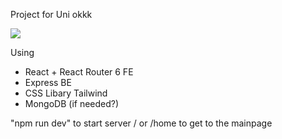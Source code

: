 Project for Uni okkk

![](<https://i.kym-cdn.com/entries/icons/original/000/041/895/AALIYAH_WROTE_JAY_AN_APOLOGY_LETTER%F0%9F%93%83__MARK_WANT_DESIREE_AND_HANNAH!%F0%9F%98%B1_4-32_screenshot_(1).jpg>)

Using

- React + React Router 6 FE
- Express BE
- CSS Libary Tailwind
- MongoDB (if needed?)

"npm run dev" to start server
/ or /home to get to the mainpage
